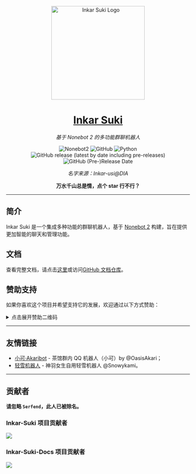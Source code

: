 <div align="center">

<img width="256" src="https://inkar-suki.codethink.cn/Inkar-Suki-Docs/img/Logo.jpg" alt="Inkar Suki Logo">

# [Inkar Suki](https://inkar-suki.codethink.cn)

_基于 Nonebot 2 的多功能群聊机器人_

![Nonebot2](https://img.shields.io/badge/Nonebot2-Release_v2.2.1-brightgreen)
![GitHub](https://img.shields.io/github/license/HornCopper/Inkar-Suki)
![Python](https://img.shields.io/badge/Python-3.10+-blue)
![GitHub release (latest by date including pre-releases)](https://img.shields.io/github/v/release/HornCopper/Inkar-Suki?include_prereleases)
![GitHub (Pre-)Release Date](https://img.shields.io/github/release-date-pre/HornCopper/Inkar-Suki)

_名字来源：Inkar-usi@DIA_

**万水千山总是情，点个 star 行不行？**

</div>

---

## 简介

Inkar Suki 是一个集成多种功能的群聊机器人，基于 [Nonebot 2](https://v2.nonebot.dev) 构建，旨在提供更加智能的聊天和管理功能。

## 文档

查看完整文档，请点击[这里](https://inkar-suki.codethink.cn/Inkar-Suki-Docs/)或访问[GitHub 文档仓库](https://github.com/HornCopper/Inkar-Suki-Docs)。

## 赞助支持

如果你喜欢这个项目并希望支持它的发展，欢迎通过以下方式赞助：

<details>
<summary>点击展开赞助二维码</summary>

<img src="https://inkar-suki.codethink.cn/Inkar-Suki-Docs/img/wechat_donate.jpg" height="300" alt="微信收款码">
<img src="https://inkar-suki.codethink.cn/Inkar-Suki-Docs/img/alipay_donate.png" height="300" alt="支付宝收款码">

</details>

---

## 友情链接

- [小可·Akaribot](https://github.com/Teahouse-Studios/akari-bot) - 茶馆群内 QQ 机器人（小可）by @OasisAkari；
- [轻雪机器人](https://bot.liteyuki.icu) - 神羽女生自用轻雪机器人 @Snowykami。

---

## 贡献者

**请忽略 `Serfend`，此人已被除名。**

### Inkar-Suki 项目贡献者

[![][contrib-image_iks]][contrib-link_iks]

### Inkar-Suki-Docs 项目贡献者

[![][contrib-image_iksdocs]][contrib-link_iksdocs]

[contrib-image_iks]: https://contrib.rocks/image?repo=HornCopper/Inkar-Suki

[contrib-link_iks]: https://github.com/HornCopper/Inkar-Suki/graphs/contributors

[contrib-image_iksdocs]: https://contrib.rocks/image?repo=codethink-cn/Inkar-Suki-Docs

[contrib-link_iksdocs]: https://github.com/codethink-cn/Inkar-Suki-Docs/graphs/contributors
